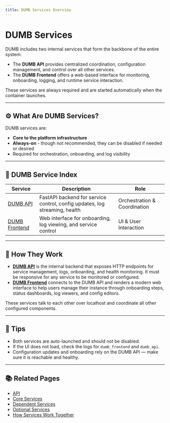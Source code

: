 ```yaml
---
title: DUMB Services Overview
---
```


# DUMB Services

DUMB includes two internal services that form the backbone of the entire system:

* The **DUMB API** provides centralized coordination, configuration management, and control over all other services.
* The **DUMB Frontend** offers a web-based interface for monitoring, onboarding, logging, and runtime service interaction.

These services are always required and are started automatically when the container launches.

---

## ⚙️ What Are DUMB Services?

DUMB services are:

* **Core to the platform infrastructure**
* **Always-on** - though not recommended, they can be disabled if needed or desired 
* Required for orchestration, onboarding, and log visibility

---

## 🧱 DUMB Service Index

| Service                                       | Description                                                                | Role                         |
| --------------------------------------------- | -------------------------------------------------------------------------- | ---------------------------- |
| [DUMB API](../dumb/api.md)             | FastAPI backend for service control, config updates, log streaming, health | Orchestration & Coordination |
| [DUMB Frontend](../dumb/dumb-frontend.md) | Web interface for onboarding, log viewing, and service control             | UI & User Interaction        |

---

## 🔗 How They Work

* **[DUMB API](../dumb/api.md)** is the internal backend that exposes HTTP endpoints for service management, logs, onboarding, and health monitoring. It must be responsive for any service to be monitored or configured.
* **[DUMB Frontend](../dumb/dumb-frontend.md)** connects to the DUMB API and renders a modern web interface to help users manage their instance through onboarding steps, status dashboards, log viewers, and config editors.

These services talk to each other over localhost and coordinate all other configured components.

---

## 🧠 Tips

* Both services are auto-launched and should not be disabled.
* If the UI does not load, check the logs for `dumb_frontend` and `dumb_api`.
* Configuration updates and onboarding rely on the DUMB API — make sure it is reachable and healthy.

---

## 📚 Related Pages

* [API](../../api/index.md)
* [Core Services](../core/index.md)
* [Dependent Services](../dependent/index.md)
* [Optional Services](../optional/index.md)
* [How Services Work Together](../index.md#-how-the-services-work-together)
